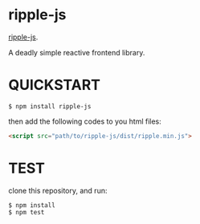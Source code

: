 # ripple-js

[ripple-js](https://xiechao06.github.io/ripple-js).

A deadly simple reactive frontend library.

# QUICKSTART

```
$ npm install ripple-js
```
then add the following codes to you html files:

```html
<script src="path/to/ripple-js/dist/ripple.min.js">
```

# TEST
clone this repository, and run:

```
$ npm install
$ npm test
```

